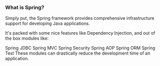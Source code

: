 
### What is Spring?

Simply put, the Spring framework provides comprehensive infrastructure support for developing Java applications.

It's packed with some nice features like Dependency Injection, and out of the box modules like:

Spring JDBC
Spring MVC
Spring Security
Spring AOP
Spring ORM
Spring Test
These modules can drastically reduce the development time of an application.